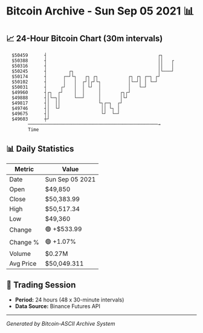 # Bitcoin Archive - Sun Sep 05 2021 📊

## 📈 24-Hour Bitcoin Chart (30m intervals)

```
  $50459      ┤                                         ┌┐     
  $50388      ┤                                         ││   ┌ 
  $50316      ┤                                         ││   │ 
  $50245      ┤        ┌┐                               │└───┘ 
  $50174      ┤      ┌─┘└┐   ┌┐ ┌┐           ┌┐ ┌┐ ┌─┐ ┌┘      
  $50102      ┤      │   │  ┌┘│┌┘└┐          │└─┘│ │ └─┘       
  $50031      ┤     ┌┘   │  │ └┘  │          │   └─┘           
  $49960      ┤┌┐  ┌┘    │  │     │       ┌┐┌┘                 
  $49888      ┤│└─┐│     └──┘     │       │└┘                  
  $49817      ┤│  ││              └┐┌─┐  ┌┘                    
  $49746      ┤│  └┘               ││ └┐ │                     
  $49675      ┤│                   └┘  └─┘                     
  $49603      ┼┘                                               
        ────────────────────────────────────────────────→
        Time
```

## 📊 Daily Statistics

| Metric | Value |
|--------|-------|
| Date | Sun Sep 05 2021 |
| Open | $49,850 |
| Close | $50,383.99 |
| High | $50,517.34 |
| Low | $49,360 |
| Change | 🟢 +$533.99 |
| Change % | 🟢 +1.07% |
| Volume | $0.27M |
| Avg Price | $50,049.311 |

## 📅 Trading Session

- **Period:** 24 hours (48 x 30-minute intervals)
- **Data Source:** Binance Futures API

---
*Generated by Bitcoin-ASCII Archive System*
